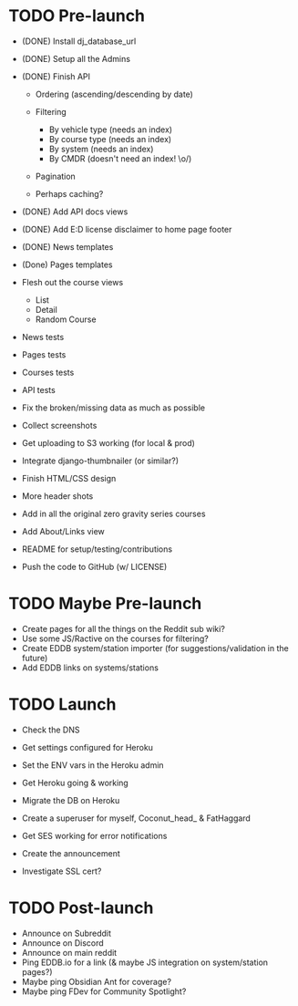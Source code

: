 # TODO Pre-launch

* (DONE) Install dj_database_url
* (DONE) Setup all the Admins
* (DONE) Finish API

  * Ordering (ascending/descending by date)
  * Filtering

    * By vehicle type (needs an index)
    * By course type (needs an index)
    * By system (needs an index)
    * By CMDR (doesn't need an index! \o/)

  * Pagination
  * Perhaps caching?

* (DONE) Add API docs views
* (DONE) Add E:D license disclaimer to home page footer
* (DONE) News templates
* (Done) Pages templates
* Flesh out the course views

  * List
  * Detail
  * Random Course

* News tests
* Pages tests
* Courses tests
* API tests
* Fix the broken/missing data as much as possible
* Collect screenshots
* Get uploading to S3 working (for local & prod)
* Integrate django-thumbnailer (or similar?)
* Finish HTML/CSS design
* More header shots
* Add in all the original zero gravity series courses
* Add About/Links view
* README for setup/testing/contributions
* Push the code to GitHub (w/ LICENSE)


# TODO Maybe Pre-launch

* Create pages for all the things on the Reddit sub wiki?
* Use some JS/Ractive on the courses for filtering?
* Create EDDB system/station importer (for suggestions/validation in the future)
* Add EDDB links on systems/stations


# TODO Launch

* Check the DNS
* Get settings configured for Heroku
* Set the ENV vars in the Heroku admin
* Get Heroku going & working
* Migrate the DB on Heroku
* Create a superuser for myself, Coconut_head_ & FatHaggard
* Get SES working for error notifications
* Create the announcement

* Investigate SSL cert?


# TODO Post-launch

* Announce on Subreddit
* Announce on Discord
* Announce on main reddit
* Ping EDDB.io for a link (& maybe JS integration on system/station pages?)
* Maybe ping Obsidian Ant for coverage?
* Maybe ping FDev for Community Spotlight?
